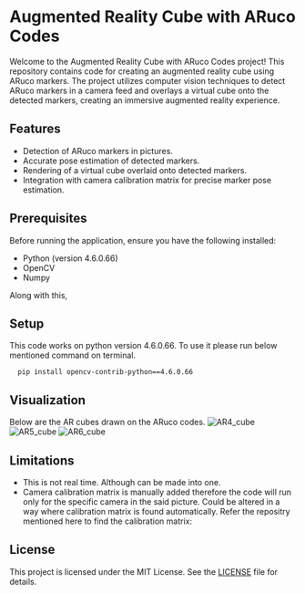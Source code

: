 # Augmented Reality Cube with ARuco Codes

Welcome to the Augmented Reality Cube with ARuco Codes project! This repository contains code for creating an augmented reality cube using ARuco markers. The project utilizes computer vision techniques to detect ARuco markers in a camera feed and overlays a virtual cube onto the detected markers, creating an immersive augmented reality experience.

## Features

- Detection of ARuco markers in pictures.
- Accurate pose estimation of detected markers.
- Rendering of a virtual cube overlaid onto detected markers.
- Integration with camera calibration matrix for precise marker pose estimation.

## Prerequisites

Before running the application, ensure you have the following installed:

- Python (version 4.6.0.66)
- OpenCV 
- Numpy

Along with this, 
  
## Setup

This code works on python version 4.6.0.66. To use it please run below mentioned command on terminal.

```pip
  pip install opencv-contrib-python==4.6.0.66
```
## Visualization

Below are the AR cubes drawn on the ARuco codes. 
![AR4_cube](https://github.com/Amenephous/AR-Cube/assets/48127920/0a50453c-17be-49dd-804d-43543de776cc)
![AR5_cube](https://github.com/Amenephous/AR-Cube/assets/48127920/84004427-8c8f-4b57-a875-4cc153984b98)
![AR6_cube](https://github.com/Amenephous/AR-Cube/assets/48127920/1d5427ba-15e7-4e1e-9ce3-8d8aabe71fdf)



## Limitations
- This is not real time. Although can be made into one.
- Camera calibration matrix is manually added therefore the code will run only for the specific camera in the said picture. Could be altered in a way where calibration matrix is found automatically. Refer the repositry mentioned here to find the calibration matrix:

## License

This project is licensed under the MIT License. See the [LICENSE](LICENSE) file for details.
